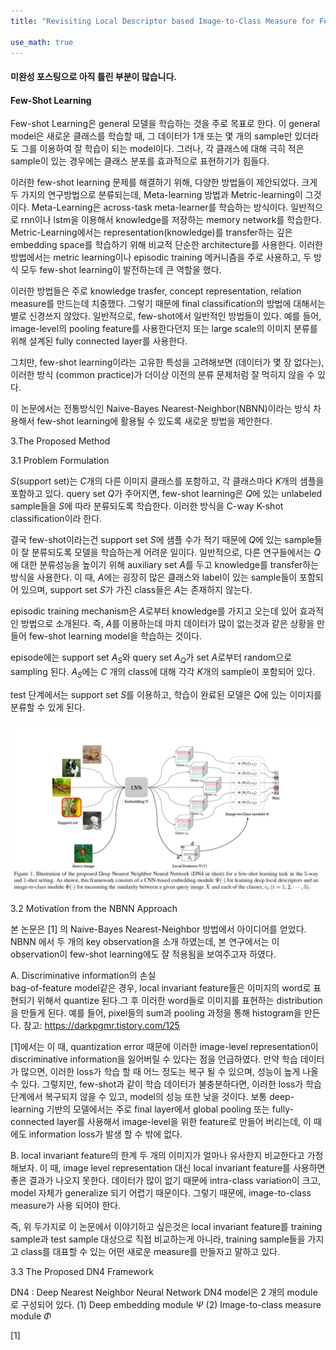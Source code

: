 ```yaml
---
title: "Revisiting Local Descriptor based Image-to-Class Measure for Few-shot Learning"

use_math: true
---
```


#### 미완성 포스팅으로 아직 틀린 부분이 많습니다.

#### Few-Shot Learning
Few-shot Learning은 general 모델을 학습하는 것을 주로 목표로 한다. 이 general model은 새로운 클래스를 학습할 때, 그 데이터가 1개 또는 몇 개의 sample만 있더라도 그를 이용하여 잘 학습이 되는 model이다. 
그러나, 각 클래스에 대해 극히 적은 sample이 있는 경우에는 클래스 분포를 효과적으로 표현하기가 힘들다. 

이러한 few-shot learning 문제를 해결하기 위해, 다양한 방법들이 제안되었다. 
크게 두 가지의 연구방법으로 분류되는데, Meta-learning 방법과 Metric-learning이 그것이다. Meta-Learning은 across-task meta-learner를 학습하는 방식이다. 
일반적으로 rnn이나 lstm을 이용해서 knowledge를 저장하는 memory network를 학습한다. Metric-Learning에서는 representation(knowledge)를 transfer하는 깊은 embedding space를 학습하기 위해 비교적 단순한 architecture를 사용한다. 이러한 방법에서는 metric learning이나 episodic training 메커니즘을 주로 사용하고, 두 방식 모두 few-shot learning이 발전하는데 큰 역할을 했다. 

이러한 방법들은 주로 knowledge trasfer, concept representation, relation measure를 만드는데 치중했다. 그렇기 때문에 final classification의 방법에 대해서는 별로 신경쓰지 않았다. 일반적으로, few-shot에서 일반적인 방법들이 있다. 예를 들어, image-level의 pooling feature를 사용한다던지 또는 large scale의 이미지 분류를 위해 설계된 fully connected layer를 사용한다. 

그치만, few-shot learning이라는 고유한 특성을 고려해보면 (데이터가 몇 장 없다는), 이러한 방식 (common practice)가 더이상 이전의 분류 문제처럼 잘 먹히지 않을 수 있다. 

이 논문에서는 전통방식인 Naive-Bayes Nearest-Neighbor(NBNN)이라는 방식 차용해서 few-shot learning에 활용될 수 있도록 새로운 방법을 제안한다. 

3.The Proposed Method

3.1 Problem Formulation 

$S$(support set)는 $C$개의 다른 이미지 클래스를 포함하고, 각 클래스마다 $K$개의 샘플을 포함하고 있다. query set $Q$가 주어지면, few-shot learning은 $Q$에 있는 unlabeled sample들을 $S$에 따라 분류되도록 학습한다. 이러한 방식을 
C-way K-shot classification이라 한다. 

결국 few-shot이라는건 support set $S$에 샘플 수가 적기 때문에 $Q$에 있는 sample들이 잘 분류되도록 모델을 학습하는게 어려운 일이다. 일반적으로, 다른 연구들에서는 $Q$에 대한 분류성능을 높이기 위해 auxiliary set $A$를 두고 knowledge를 transfer하는 방식을 사용한다. 
이 때, $A$에는 굉장히 많은 클래스와 label이 있는 sample들이 포함되어 있으며, support set $S$가 가진 class들은 $A$는 존재하지 않는다. 

episodic training mechanism은 $A$로부터 knowledge를 가지고 오는데 있어 효과적인 방법으로 소개된다. 즉, $A$를 이용하는데 마치 데이터가 많이 없는것과 같은 상황을 만들어 few-shot learning model을 학습하는 것이다. 

episode에는 support set $A_S$와 query set $A_Q$가 set $A$로부터 random으로 sampling 된다. $A_S$에는 $C$ 개의 class에 대해 각각 $K$개의 sample이 포함되어 있다. 

test 단계에서는 support set $S$를 이용하고, 학습이 완료된 모델은 $Q$에 있는 이미지를 분류할 수 있게 된다. 

![figure1](../_assets/images/2019-11-26-1.jpg)

3.2 Motivation from the NBNN Approach

본 논문은 [1] 의 Naive-Bayes Nearest-Neighbor 방법에서 아이디어를 얻었다. 
NBNN 에서 두 개의 key observation을 소개 하였는데, 본 연구에서는 이 observation이 few-shot learning에도 잘 적용됨을 보여주고자 하였다. 

A. Discriminative information의 손실   
bag-of-feature model같은 경우, local invariant feature들은 이미지의 word로 표현되기 위해서 quantize 된다.그 후 이러한 word들로 이미지를 표현하는 distribution을 만들게 된다. 예를 들어, pixel들의 sum과 pooling 과정을 통해 histogram을 만든다. 참고: https://darkpgmr.tistory.com/125 

[1]에서는 이 때, quantization error 때문에 이러한 image-level representation이 discriminative information을 잃어버릴 수 있다는 점을 언급하였다. 만약 학습 데이터가 많으면, 이러한 loss가 학습 할 때 어느 정도는 복구 될 수 있으며, 성능이 높게 나올수 있다. 그렇지만, few-shot과 같이 학습 데이터가 불충분하다면, 이러한 loss가 학습단계에서 복구되지 않을 수 있고, model의 성능 또한 낮을 것이다. 보통 deep-learning 기반의 모델에서는 주로 final layer에서 global pooling 또는 fully-connected layer를 사용해서 image-level을 위한 feature로 만들어 버리는데, 이 때에도 information loss가 발생 할 수 밖에 없다. 


B. local invariant feature의 한계 
두 개의 이미지가 얼마나 유사한지 비교한다고 가정해보자. 이 때, image level representation 대신 local invariant feature를 사용하면 좋은 결과가 나오지 못한다. 데이터가 많이 없기 때문에 intra-class variation이 크고, model 자체가 generalize 되기 어렵기 때문이다. 
그렇기 때문에, image-to-class measure가 사용 되어야 한다. 

즉, 위 두가지로 이 논문에서 이야기하고 싶은것은 local invariant feature를 training sample과 test sample 대상으로 직접 비교하는게 아니라, training sample들을 가지고 class를 대표할 수 있는 어떤 새로운 measure를 만들자고 말하고 있다. 


3.3 The Proposed DN4 Framework

DN4 : Deep Nearest Neighbor Neural Network
DN4 model은 2 개의 module로 구성되어 있다. 
(1) Deep embedding module $\Psi$ 
(2) Image-to-class measure module $\Phi$


[1] 
